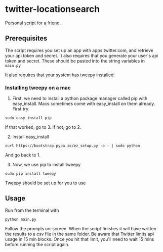 # twitter-locationsearch
Personal script for a friend.


## Prerequisites
The script requires you set up an app with apps.twitter.com, and retrieve your api token and secret. It also requires that you generate your user's api token and secret. These should be pasted into the string variables in ```main.py```

It also requires that your system has tweepy installed:

### Installing tweepy on a mac

1. First, we need to install a python package manager called pip with easy_install. Macs sometimes come with easy_install on them already. First try:
  ```
  sudo easy_install pip
  ```
  If that worked, go to 3. If not, go to 2.

2. Install easy_install
  ```
  curl https://bootstrap.pypa.io/ez_setup.py -o - | sudo python
  ```
  And go back to 1.

3. Now, we use pip to install tweepy
  ```
  sudo pip install tweepy
  ```

Tweepy should be set up for you to use

## Usage
Run from the terminal with
```
python main.py
```

Follow the prompts on-screen. When the script finishes it will have written the results to a csv file in the same folder. Be aware that Twitter limits api usage in 15 min blocks. Once you hit that limit, you'll need to wait 15 mins before running the script again.
